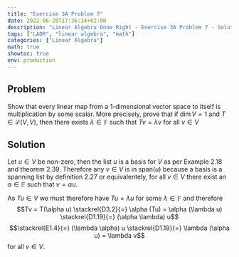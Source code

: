 ```yaml
---
title: "Exercise 3A Problem 7"
date: 2022-06-28T17:36:14+02:00
description: "Linear Algebra Done Right - Exercise 3A Problem 7 - Solution"
tags: ["LADR", "linear algebra", "math"]
categories: ["Linear Algebra"]
math: true
showtoc: true
env: production
---
```


## Problem
Show that every linear map from a 1-dimensional vector space to itself is multiplication by some scalar. More precisely, prove that if $\dim V = 1$ and $T \in \mathcal{L}(V,V)$, then there exists $\lambda \in \mathbb{F}$ such that $Tv = \lambda v$ for all $v \in V$

## Solution
Let $u \in V$ be non-zero, then the list $u$ is a basis for $V$ as per Example 2.18 and theorem 2.39. Therefore any $v \in V$ is in $\textrm{span}(u)$ because a basis is a spanning list by definition 2.27 or equivalentely, for all $v \in V$ there exist an $\alpha \in \mathbb{F}$ such that $v = \alpha u$.

As $Tu \in V$ we must therefore have $Tu = \lambda u$ for some 
$\lambda \in \mathbb{F}$ and therefore 
$$Tv = T(\alpha u) \stackrel{D3.2}{=} \alpha (Tu) = \alpha (\lambda u) \stackrel{D1.19}{=} (\alpha \lambda) u$$
$$\stackrel{E1.4}{=} (\lambda \alpha) u \stackrel{D1.19}{=} \lambda (\alpha u) = \lambda v$$
for all $v \in V$.






